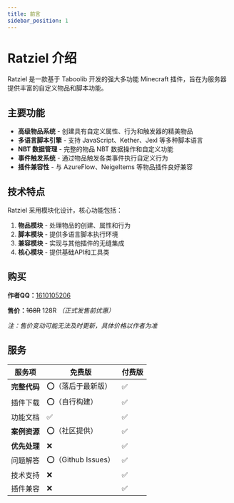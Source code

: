 ```yaml
---
title: 前言
sidebar_position: 1
---
```


# Ratziel 介绍

Ratziel 是一款基于 Taboolib 开发的强大多功能 Minecraft 插件，旨在为服务器提供丰富的自定义物品和脚本功能。

## 主要功能

- **高级物品系统** - 创建具有自定义属性、行为和触发器的精美物品
- **多语言脚本引擎** - 支持 JavaScript、Kether、Jexl 等多种脚本语言
- **NBT 数据管理** - 完整的物品 NBT 数据操作和自定义功能
- **事件触发系统** - 通过物品触发各类事件执行自定义行为
- **插件兼容性** - 与 AzureFlow、NeigeItems 等物品插件良好兼容

## 技术特点

Ratziel 采用模块化设计，核心功能包括：

1. **物品模块** - 处理物品的创建、属性和行为
2. **脚本模块** - 提供多语言脚本执行环境
3. **兼容模块** - 实现与其他插件的无缝集成
4. **核心模块** - 提供基础API和工具类

## 购买

**作者QQ：**[1610105206](https://qm.qq.com/q/ZyeXCHare)

**售价：**~~168R~~ 128R *（正式发售前优惠）*

*注：售价变动可能无法及时更新，具体价格以作者为准*

## 服务

| 服务项       | 免费版             | 付费版 |
| ------------ | ------------------ | ------ |
| **完整代码** | ⭕（落后于最新版）  | ✅      |
| 插件下载     | ⭕（自行构建）      | ✅      |
| 功能文档     | ✅                  | ✅      |
| **案例资源** | ⭕（社区提供）      | ✅      |
| **优先处理** | ❌                  | ✅      |
| 问题解答     | ⭕（Github Issues） | ✅      |
| 技术支持     | ❌                  | ✅      |
| 插件兼容     | ❌                  | ✅      |
